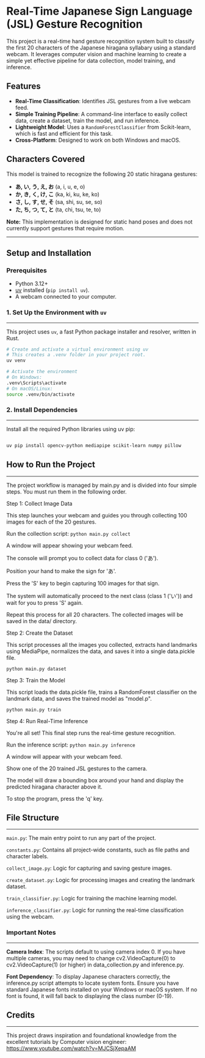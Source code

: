 # Real-Time Japanese Sign Language (JSL) Gesture Recognition

This project is a real-time hand gesture recognition system built to classify the first 20 characters of the Japanese hiragana syllabary using a standard webcam. It leverages computer vision and machine learning to create a simple yet effective pipeline for data collection, model training, and inference.



## Features

* **Real-Time Classification**: Identifies JSL gestures from a live webcam feed.
* **Simple Training Pipeline**: A command-line interface to easily collect data, create a dataset, train the model, and run inference.
* **Lightweight Model**: Uses a `RandomForestClassifier` from Scikit-learn, which is fast and efficient for this task.
* **Cross-Platform**: Designed to work on both Windows and macOS.

## Characters Covered

This model is trained to recognize the following 20 static hiragana gestures:

* **あ, い, う, え, お** (a, i, u, e, o)
* **か, き, く, け, こ** (ka, ki, ku, ke, ko)
* **さ, し, す, せ, そ** (sa, shi, su, se, so)
* **た, ち, つ, て, と** (ta, chi, tsu, te, to)

**Note:** This implementation is designed for static hand poses and does not currently support gestures that require motion.

---

## Setup and Installation

### Prerequisites

* Python 3.12+
* [uv](https://github.com/astral-sh/uv) installed (`pip install uv`).
* A webcam connected to your computer.

### 1. Set Up the Environment with `uv`
_________

This project uses `uv`, a fast Python package installer and resolver, written in Rust.

```bash
# Create and activate a virtual environment using uv
# This creates a .venv folder in your project root.
uv venv

# Activate the environment
# On Windows:
.venv\Scripts\activate
# On macOS/Linux:
source .venv/bin/activate
```

### 2. Install Dependencies
______

Install all the required Python libraries using uv pip:
```Bash

uv pip install opencv-python mediapipe scikit-learn numpy pillow
```

## How to Run the Project
_______________

The project workflow is managed by main.py and is divided into four simple steps. You must run them in the following order.

Step 1: Collect Image Data

This step launches your webcam and guides you through collecting 100 images for each of the 20 gestures.

Run the collection script: `python main.py collect`

A window will appear showing your webcam feed.

The console will prompt you to collect data for class 0 ('あ').

Position your hand to make the sign for 'あ'.

Press the 'S' key to begin capturing 100 images for that sign.

The system will automatically proceed to the next class (class 1 ('い')) and wait for you to press 'S' again.

Repeat this process for all 20 characters. The collected images will be saved in the data/ directory.

Step 2: Create the Dataset

This script processes all the images you collected, extracts hand landmarks using MediaPipe, normalizes the data, and saves it into a single data.pickle file.

`python main.py dataset`

Step 3: Train the Model

This script loads the data.pickle file, trains a RandomForest classifier on the landmark data, and saves the trained model as "model.p".

`python main.py train`

Step 4: Run Real-Time Inference

You're all set! This final step runs the real-time gesture recognition.

Run the inference script: `python main.py inference`

A window will appear with your webcam feed.

Show one of the 20 trained JSL gestures to the camera.

The model will draw a bounding box around your hand and display the predicted hiragana character above it.

To stop the program, press the 'q' key.

## File Structure
____________

`main.py`: The main entry point to run any part of the project.

`constants.py`: Contains all project-wide constants, such as file paths and character labels.

`collect_image.py`: Logic for capturing and saving gesture images.

`create_dataset.py`: Logic for processing images and creating the landmark dataset.

`train_classifier.py`: Logic for training the machine learning model.

`inference_classifier.py`: Logic for running the real-time classification using the webcam.

### Important Notes
_____________

**Camera Index**: The scripts default to using camera index 0. If you have multiple cameras, you may need to change cv2.VideoCapture(0) to cv2.VideoCapture(1) (or higher) in data_collection.py and inference.py.

**Font Dependency**: To display Japanese characters correctly, the inference.py script attempts to locate system fonts. Ensure you have standard Japanese fonts installed on your Windows or macOS system. If no font is found, it will fall back to displaying the class number (0-19).


## Credits
_______

This project draws inspiration and foundational knowledge from the excellent tutorials by Computer vision engineer: https://www.youtube.com/watch?v=MJCSjXepaAM